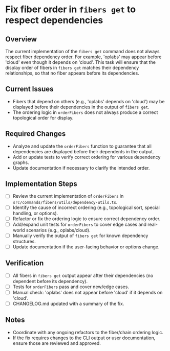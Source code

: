 # Fix fiber order in `fibers get` to respect dependencies

## Overview
The current implementation of the `fibers get` command does not always respect fiber dependency order. For example, 'oplabs' may appear before 'cloud' even though it depends on 'cloud'. This task will ensure that the display order of fibers in `fibers get` matches their dependency relationships, so that no fiber appears before its dependencies.

## Current Issues
- Fibers that depend on others (e.g., 'oplabs' depends on 'cloud') may be displayed before their dependencies in the output of `fibers get`.
- The ordering logic in `orderFibers` does not always produce a correct topological order for display.

## Required Changes
- Analyze and update the `orderFibers` function to guarantee that all dependencies are displayed before their dependents in the output.
- Add or update tests to verify correct ordering for various dependency graphs.
- Update documentation if necessary to clarify the intended order.

## Implementation Steps
- [ ] Review the current implementation of `orderFibers` in `src/commands/fibers/utils/dependency-utils.ts`.
- [ ] Identify the cause of incorrect ordering (e.g., topological sort, special handling, or options).
- [ ] Refactor or fix the ordering logic to ensure correct dependency order.
- [ ] Add/expand unit tests for `orderFibers` to cover edge cases and real-world scenarios (e.g., oplabs/cloud).
- [ ] Manually verify the output of `fibers get` for known dependency structures.
- [ ] Update documentation if the user-facing behavior or options change.

## Verification
- [ ] All fibers in `fibers get` output appear after their dependencies (no dependent before its dependency).
- [ ] Tests for `orderFibers` pass and cover new/edge cases.
- [ ] Manual check: 'oplabs' does not appear before 'cloud' if it depends on 'cloud'.
- [ ] CHANGELOG.md updated with a summary of the fix.

## Notes
- Coordinate with any ongoing refactors to the fiber/chain ordering logic.
- If the fix requires changes to the CLI output or user documentation, ensure those are reviewed and approved. 
